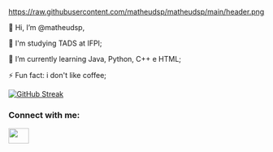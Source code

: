 
https://raw.githubusercontent.com/matheudsp/matheudsp/main/header.png

👋 Hi, I’m @matheudsp,

👀 I'm studying TADS at IFPI;

🌱 I’m currently learning Java, Python, C++ e HTML;

⚡ Fun fact: i don't like coffee;

[![GitHub Streak](http://github-readme-streak-stats.herokuapp.com?user=matheudsp&theme=blueberry&hide_border=true&date_format=M%20j%5B%2C%20Y%5D)](https://git.io/streak-stats)

<h3 align="left">Connect with me:</h3>
<p align="left">
<a href="mailto:mdsp.personal@gmail.com?Subject=Oi%20Matheus%2C%20visitei%20o%20seu%20perfil%20e..."linkText target="blank"><img align="center" src="https://cdn.jsdelivr.net/npm/simple-icons@5.7.0/icons/gmail.svg" alt="" height="30" width="40"/></a>
</p>
